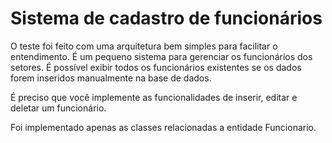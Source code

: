 # Sistema de cadastro de funcionários
O teste foi feito com uma arquitetura bem simples para facilitar o entendimento. É um pequeno sistema para gerenciar os funcionários dos setores. É possível exibir todos os funcionários existentes se os dados forem inseridos manualmente na base de dados.

É preciso que você implemente as funcionalidades de inserir, editar e deletar um funcionário.

Foi implementado apenas as classes relacionadas a entidade Funcionario.
